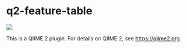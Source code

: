 # q2-feature-table

![](https://github.com/qiime2/q2-feature-table/workflows/ci/badge.svg)

This is a QIIME 2 plugin. For details on QIIME 2, see https://qiime2.org.